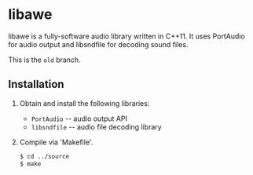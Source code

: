 libawe
======

libawe is a fully-software audio library written in C++11. It uses PortAudio for audio output and libsndfile for decoding sound files.

This is the `old` branch.

Installation
------------

1. Obtain and install the following libraries:
   * `PortAudio` -- audio output API
   * `libsndfile` -- audio file decoding library
2. Compile via 'Makefile'.
   
   ```bash
   $ cd ../source
   $ make
   ```
